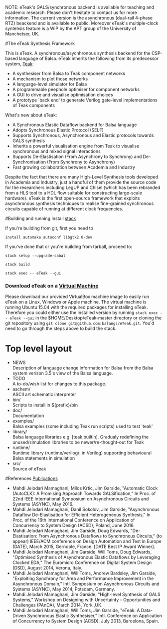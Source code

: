NOTE: eTeak's GALS/synchronous backend is available for teaching and academic research. Please don't hesitate to contact us for more information. The current version is the asynchronous (dual-rail 4-phase RTZ) beackend and is available to public. Moreover eTeak's multiple-clock syntehsis feature is a WIP by the APT group of the University of Manchetser, UK.  

#The eTeak Synthesis Framework

This is eTeak. A synchronous/asycnhronous synthesis backend for the CSP-based language of Balsa. eTeak inherits the following from its predecessor system, [Teak](http://apt.cs.manchester.ac.uk/projects/teak/):   

- A synthesiser from Balsa to Teak component networks
- A mechanism to plot those networks
- A language-level simulator for Balsa
- A programmable peephole optimiser for component networks
- A GUI to drive and visualise optimisation choices
- A prototype `back end' to generate Verilog gate-level implementations of Teak components

What's new about eTeak:

- A Synchronous Elastic Dataflow backend for Balsa language
- Adopts Synchronous Elastic Protocol (SELF)
- Supports Synchronous, Asynchronous and Elastic protocols towards GALS synthesis
- Inherits a powerful visualisation engine from Teak to visualise synchronous and mixed signal interactions
- Supports De-Elastisation (From Asynchrony to Synchrony) and De-Synchronisation (From Synchrony to Asynchrony)
- Fast growing collaboration between Academia and Industry

Despite the fact that there are many High-Level Synthesis tools developed in Academia and Industry, just a handful of them provide the source code for the researchers including LegUP and Chisel (which has been rebranded from a HLS tool to a HDL flow suitable for constructing large-scale hardware). eTeak is the first open-source framework that exploits asynchronous synthesis techniques to realise fine-grained synchronous circuits capable of running at different clock frequencies.


#Building and running
Install [stack](https://github.com/commercialhaskell/stack)

If you're building from git, first you need to

	install automake autoconf libgtk2.0-dev

If you've done that or you're building from tarball, proceed to:

	stack setup --upgrade-cabal
	
	stack build 

	stack exec -- eTeak --gui

### Download eTeak on a [Virtual Machine](https://github.com/balangs/eTeak-vmware)

Please download our provided VirtualBox machine image to easily run eTeak on a Linux, Windows or Apple machine. The virtual machine is running Ubuntu 15.04 with the required packages for installing eTeak. Therefore you could either use the installed version by running `stack exec -- eTeak --gui` in the $HOME/Desktop/eTeak-master directory or cloning the git repository using `git clone git@github.com:balangs/eTeak.git`. You'd need to go through the steps above to build the stack.  

# Top level layout
- NEWS  
  Description of language change information for Balsa from the Balsa system verison 3.5's view of the
  Balsa language.
- TODO  
  A to-do/wish list for changes to this package.
- aschem/  
  ASCII art schematic interpreter
- bin/  
  Scripts to install in ${prefix}/bin
- doc/  
  Documentation
- examples/  
  Balsa examples (some including Teak run scripts) used to test `teak'
- library/  
  Balsa language libraries e.g. [teak.builtin].  Gradualy redefining the unused/simulation libraries
  to be newer/re-thought-out for Teak
- runtime/  
  Runtime library (runtime/verilog/: in Verilog) supporting behavioural Balsa statements in simulation
- src/  
  Source of eTeak

#References [Publications](https://github.com/balangs/Documentation/tree/master/Peer-reviewed_Publications)

- Mahdi Jelodari Mamaghani, Milos Krtic, Jim Garside, "Automatic Clock (AutoCLK): A Promising Approach Towards GALSification," In Proc. of 22nd IEEE International Symposium on Asynchronous Circuits and Systems (ASYNC), May 2016.
- Mahdi Jelodari Mamaghani, Danil Sokolov, Jim Garside, "Asynchronous Dataflow De-Elastisation for Efficient Heterogeneous Synthesis," In Proc. of the 16th International Conference on Application of Concurrency to System Design (ACSD), Poland, June 2016.
- Mahdi Jelodari Mamaghani, Jim Garside, Doug Edwards, "De-Elastisation: From Asynchronous Dataflows to Synchronous Circuits," (to appear) IEEE/ACM conference on Design Automation and Test in Europe (DATE), March 2015, Gernoble, France. [DATE Best IP Award Winner].
- Mahdi Jelodari Mamaghani, Jim Garside, Will Toms, Doug Edwards, "Optimised Synthesis of Asynchronous Elastic Dataflows by Leveraging Clocked EDA," The Euromicro Conference on Digital System Design (DSD), August 2014, Verona, Italy.
- Mahdi Jelodari Mamaghani, Will Toms, Andrew Bardsley, Jim Garside, "Exploiting Synchrony for Area and Performance Improvement in the Asynchronous Domain," Intl. Symposium on Asynchronous Circuits and Systems (ASYNC), May 2014, Potsdam, Germany.
- Mahdi Jelodari Mamaghani, Jim Garside, "High-level Synthesis of GALS Systems," Workshop on Designing with Uncertainty - Opportunities and Challenges (PAnDA), March 2014, York ,UK.
- Mahdi Jelodari Mamaghani, Will Toms, Jim Garside, "eTeak: A Data-Driven Synchronous Elastic Synthesiser," Intl. Conference on Application of Concurrency to System Design (ACSD), July 2013, Barcelona, Spain.

